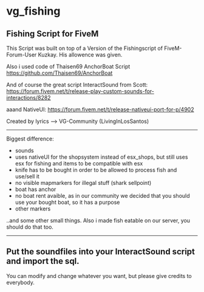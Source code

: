 # vg_fishing
Fishing Script for FiveM
-----------------------------------------------------------------------------------------------
This Script was built on top of a Version of the Fishingscript of FiveM-Forum-User Kuzkay. 
His allowence was given.

Also i used code of Thaisen69 AnchorBoat Script https://github.com/Thaisen69/AnchorBoat

And of course the great script InteractSound from Scott: https://forum.fivem.net/t/release-play-custom-sounds-for-interactions/8282

aaand NativeUI: https://forum.fivem.net/t/release-nativeui-port-for-p/4902

Created by lyrics --> VG-Community (LivingInLosSantos)


-----------------------------------------------------------------------------------------------

Biggest difference:
- sounds
- uses nativeUI for the shopsystem instead of esx_shops, but still uses esx for fishing and items to be compatible with esx
- knife has to be bought in order to be allowed to process fish and use/sell it
- no visible mapmarkers for illegal stuff (shark sellpoint)
- boat has anchor
- no boat rent avaible, as in our community we decided that you should use your bought boat, so it has a purpose
- other markers

..and some other small things.
Also i made fish eatable on our server, you should do that too. 

-----------------------------------------------------------------------------------------------

Put the soundfiles into your InteractSound script and import the sql.
-----------------------------------------------------------------------------------------------
You can modify and change whatever you want, but please give credits to everybody.
